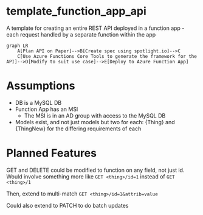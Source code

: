 # template_function_app_api
A template for creating an entire REST API deployed in a function app - each request handled by a separate function within the app

```mermaid
graph LR
    A[Plan API on Paper]-->B[Create spec using spotlight.io]-->C
    C[Use Azure Functions Core Tools to generate the framework for the API]-->D[Modify to suit use case]-->E[Deploy to Azure Function App]
```

# Assumptions
* DB is a MySQL DB
* Function App has an MSI
    * The MSI is in an AD group with access to the MySQL DB
* Models exist, and not just models but two for each: {Thing} and {ThingNew} for the differing requirements of each

# Planned Features

GET and DELETE could be modified to function on any field, not just id.  Would involve something more like `GET <thing>/id=1` instead of `GET <thing>/1`

Then, extend to multi-match `GET <thing>/id=1&attrib=value`

Could also extend to PATCH to do batch updates